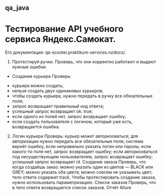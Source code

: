 ## qa_java
# Тестирование API учебного сервиса Яндекс.Самокат. 
Его документация: qa-scooter.praktikum-services.ru/docs/.
1. Протестируй ручки.
 Проверь, что они корректно работают и выдают нужные ошибки.
- Создание курьера
Проверь:
 * курьера можно создать;
  * нельзя создать двух одинаковых курьеров;
  * чтобы создать курьера, нужно передать в ручку все обязательные поля;
  * запрос возвращает правильный код ответа;
  * успешный запрос возвращает ok: true;
  * если одного из полей нет, запрос возвращает ошибку;
  * если создать пользователя с логином, который уже есть, возвращается ошибка.
2. Логин курьера
Проверь:
курьер может авторизоваться;
для авторизации нужно передать все обязательные поля;
система вернёт ошибку, если неправильно указать логин или пароль;
если какого-то поля нет, запрос возвращает ошибку;
если авторизоваться под несуществующим пользователем, запрос возвращает ошибку;
успешный запрос возвращает id.
Создание заказа
Проверь, что когда создаёшь заказ:
можно указать один из цветов — BLACK или GREY;
можно указать оба цвета;
можно совсем не указывать цвет;
тело ответа содержит track.
Чтобы протестировать создание заказа, нужно использовать параметризацию.
Список заказов
Проверь, что в тело ответа возвращается список заказов.
Отчёт Allure
